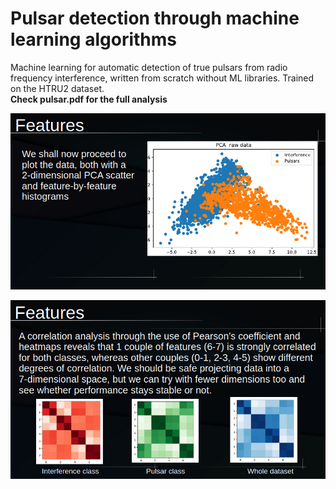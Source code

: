 # Pulsar detection through machine learning algorithms

Machine learning for automatic detection of true pulsars from radio frequency interference, written from scratch without ML libraries. Trained on the HTRU2 dataset.
<br/>
**Check pulsar.pdf for the full analysis**

![Screenshot](./img1.png)

![Screenshot](./img2.png)
